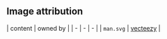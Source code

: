 ## Image attribution
| content | owned by |
| - | - | - |
| `man.svg` | [vecteezy](https://www.vecteezy.com/vector-art/2732642-avatar-man-with-beard-glasses-and-laptop-vector-design) |